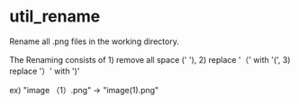 util_rename
====================

Rename all .png files in the working directory.

The Renaming consists of 1) remove all space (' '), 2) replace '（' with '(', 3) replace '）' with ')'

ex) "image （1）.png" -> "image(1).png"
